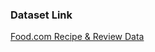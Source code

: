 ### Dataset Link
[Food.com Recipe & Review Data
](https://cseweb.ucsd.edu/~jmcauley/datasets.html#foodcom)